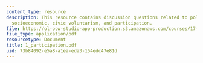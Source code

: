 ```yaml
---
content_type: resource
description: This resource contains discussion questions related to political acts,
  socioeconomic, civic voluntarism, and participation.
file: https://ol-ocw-studio-app-production.s3.amazonaws.com/courses/17-951-special-graduate-topic-in-political-science-political-behavior-fall-2005/73b84092e5a8a1eaeda3154edc47e81d_1_participation.pdf
file_type: application/pdf
resourcetype: Document
title: 1_participation.pdf
uid: 73b84092-e5a8-a1ea-eda3-154edc47e81d
---
```

